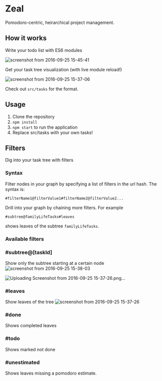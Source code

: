 # Zeal

Pomodoro-centric, heirarchical project management.

## How it works

Write your todo list with ES6 modules

![screenshot from 2016-09-25 15-45-41](https://cloud.githubusercontent.com/assets/5866348/18818779/e16d38e4-8337-11e6-8e2d-fb9673b58639.png)

Get your task tree visualization (with live module reload!)

![screenshot from 2016-09-25 15-37-06](https://cloud.githubusercontent.com/assets/5866348/18818777/e16983c0-8337-11e6-802b-6e1e6ec6ef84.png)

Check out `src/tasks` for the format.

## Usage

1. Clone the repository
2. `npm install`
3. `npm start` to run the application
4. Replace src/tasks with your own tasks!

## Filters

Dig into your task tree with filters

### Syntax

Filter nodes in your graph by specifying a list of filters in the url hash. The syntax is:

```
#filterName1@filterValue1#filterName2@filterValue2...

```

Drill into your graph by chaining more filters. For example
```
#subtree@familyLifeTasks#leaves
```

shows leaves of the subtree `familyLifeTasks`.


### Available filters

### \#subtree@[taskId]
Show only the subtree starting at a certain node
![screenshot from 2016-09-25 15-38-03](https://cloud.githubusercontent.com/assets/5866348/18818776/e167f064-8337-11e6-9392-8d43828322aa.png)


![Uploading Screenshot from 2016-09-25 15-37-26.png…]()
### \#leaves
Show leaves of the tree
![screenshot from 2016-09-25 15-37-26](https://cloud.githubusercontent.com/assets/5866348/18818778/e16aaca0-8337-11e6-8141-5c735d8226b5.png)

### \#done
Shows completed leaves

### \#todo
Shows marked not done

### \#unestimated
Shows leaves missing a pomodoro estimate.
